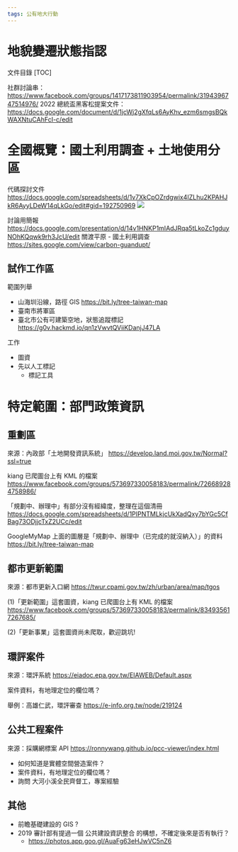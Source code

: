 ```yaml
---
tags: 公有地大行動
---
```


# 地貌變遷狀態指認

文件目錄
[TOC]

社群討論串：https://www.facebook.com/groups/1417173811903954/permalink/3194396747514976/
2022 總統盃黑客松提案文件：https://docs.google.com/document/d/1jcWj2gXfqLs6AyKhv_ezm6smgsBQkWAXNtuCAhFcI-c/edit

# 全國概覽：國土利用調查 + 土地使用分區

代碼探討文件
https://docs.google.com/spreadsheets/d/1v7XkCpOZrdgwix4IZLhu2KPAHJkR6AyyLDeW14qLkGo/edit#gid=192750969
![](https://s3-ap-northeast-1.amazonaws.com/g0v-hackmd-images/uploads/upload_c5ec63ac09c4ec8edfe7d06189396274.png)

討論用簡報
https://docs.google.com/presentation/d/14v1HNKP1mIAdJRqa5tLkoZc1gduyNOhKQqwk9rh3JcU/edit
關渡平原 - 國土利用調查
https://sites.google.com/view/carbon-guandupt/

## 試作工作區

範圍列舉
- 山海圳沿線，路徑 GIS https://bit.ly/tree-taiwan-map
- 臺南市將軍區
- 臺北市公有可建築空地，狀態追蹤標記 https://g0v.hackmd.io/qn1zVwvtQViiKDanjJ47LA

工作
- 圖資
- 先以人工標記
    - 標記工具



# 特定範圍：部門政策資訊

## 重劃區

來源：內政部「土地開發資訊系統」
https://develop.land.moi.gov.tw/Normal?ssl=true

kiang 已爬圖台上有 KML 的檔案
https://www.facebook.com/groups/573697330058183/permalink/726689284758986/

「規劃中、辦理中」有部分沒有經緯度，整理在這個清冊
https://docs.google.com/spreadsheets/d/1PIPNTMLkjcUkXadQxy7bYGc5CfBag73ODjjcTxZ2UCc/edit

GoogleMyMap 上面的圖層是「規劃中、辦理中（已完成的就沒納入）」的資料
https://bit.ly/tree-taiwan-map


## 都市更新範圍

來源：都市更新入口網
https://twur.cpami.gov.tw/zh/urban/area/map/tgos

(1)「更新範圍」這套圖資，kiang 已爬圖台上有 KML 的檔案
https://www.facebook.com/groups/573697330058183/permalink/834935617267685/

(2)「更新事業」這套圖資尚未爬取，歡迎跳坑!


## 環評案件

來源：環評系統
https://eiadoc.epa.gov.tw/EIAWEB/Default.aspx

案件資料，有地理定位的欄位嗎？

舉例：高雄仁武，環評審查
https://e-info.org.tw/node/219124


## 公共工程案件

來源：採購網標案 API
https://ronnywang.github.io/pcc-viewer/index.html
- 如何知道是實體空間營造案件？
- 案件資料，有地理定位的欄位嗎？
- 詢問 大河小溪全民齊督工，專案經驗

## 其他
- 前瞻基礎建設的 GIS ?
- 2019 審計部有提過一個 公共建設資訊整合 的構想，不確定後來是否有執行？
    - https://photos.app.goo.gl/AuaFg63eHJwVC5nZ6


